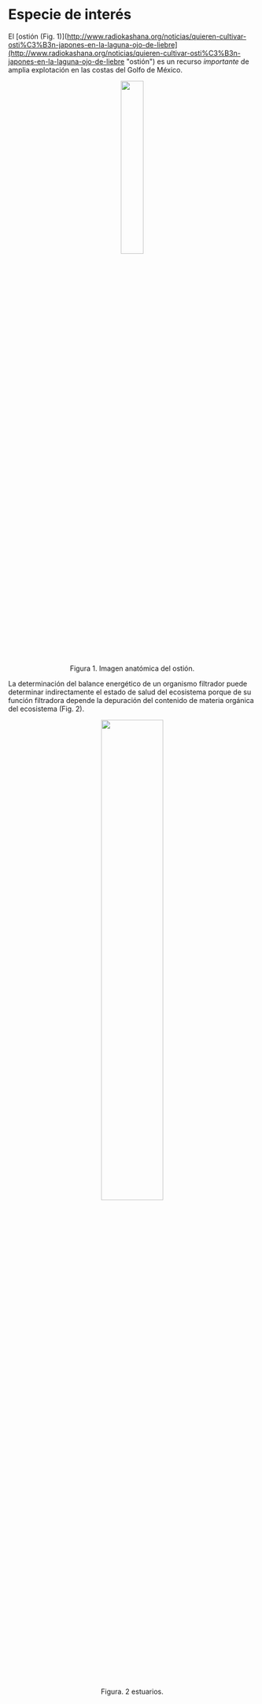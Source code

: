 # Especie de interés
El [ostión (Fig. 1)](http://www.radiokashana.org/noticias/quieren-cultivar-osti%C3%B3n-japones-en-la-laguna-ojo-de-liebre](http://www.radiokashana.org/noticias/quieren-cultivar-osti%C3%B3n-japones-en-la-laguna-ojo-de-liebre "ostión") es un recurso *importante* de amplia explotación en las costas del Golfo de México.

<p align="center">
  <img src ="https://cocinaconcuba.files.wordpress.com/2014/08/ostic3b3n.jpg" width=30%>
  </p>

<p align="center">Figura 1. Imagen anatómica del ostión. 

La determinación del balance energético de un organismo filtrador puede determinar indirectamente el estado de salud del ecosistema porque de su función filtradora depende la depuración del contenido de materia orgánica del ecosistema (Fig. 2).

<p align="center">
  <img src ="http://www.playasmexico.com.mx/IMG/jpg_100_0008.jpg" width=50%>
  </p>


<p align="center">Figura. 2 estuarios.



